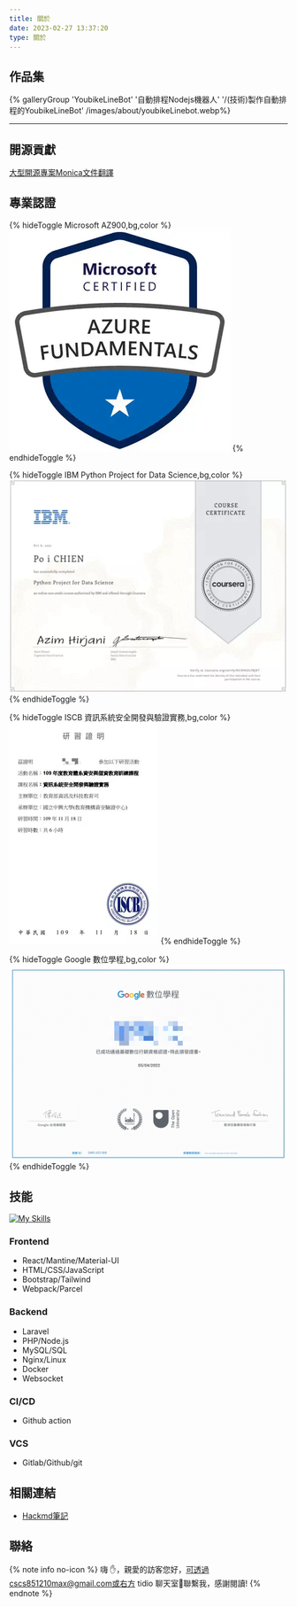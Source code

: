 ```yaml
---
title: 關於
date: 2023-02-27 13:37:20
type: 關於
---
```


## 作品集

<div class="gallery-group-main">
{% galleryGroup 'YoubikeLineBot' '自動排程Nodejs機器人' '/(技術)製作自動排程的YoubikeLineBot' /images/about/youbikeLinebot.webp%}
</div>


<hr>

## 開源貢獻
[大型開源專案Monica文件翻譯](https://github.com/chienniman/monica)

## 專業認證

{% hideToggle Microsoft AZ900,bg,color %}
![](/images/about/az900.webp)
{% endhideToggle %}

{% hideToggle IBM Python Project for Data Science,bg,color %}
![](/images/about/python-datascience.webp)
{% endhideToggle %}

{% hideToggle ISCB 資訊系統安全開發與驗證實務,bg,color %}
![](/images/about/security-proof.webp)
{% endhideToggle %}

{% hideToggle Google 數位學程,bg,color %}
![](/images/about/google-marketing.webp)
{% endhideToggle %}

## 技能
[![My Skills](https://skillicons.dev/icons?i=react,js,html,sass,jest,php,laravel,nginx,mysql,nodejs,bash,cloudflare,docker,git,github,gitlab)](https://skillicons.dev) 

### Frontend
-  React/Mantine/Material-UI
-  HTML/CSS/JavaScript
-  Bootstrap/Tailwind 
-  Webpack/Parcel

### Backend
- Laravel
- PHP/Node.js
- MySQL/SQL  
- Nginx/Linux
- Docker
- Websocket

### CI/CD
- Github action

### VCS
- Gitlab/Github/git

## 相關連結
* [Hackmd筆記](https://hackmd.io/@monkeymonkey)

## 聯絡

{% note info no-icon %}
嗨 ✋，親愛的訪客您好，可透過cscs851210max@gmail.com或右方 tidio 聊天室🧐聯繫我，感謝閱讀!
{% endnote %}



